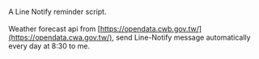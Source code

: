 A Line Notify reminder script. 
<br/><br/>
Weather forecast api from [https://opendata.cwb.gov.tw/](https://opendata.cwa.gov.tw/), send Line-Notify message automatically every day at 8:30 to me.
